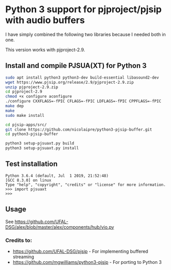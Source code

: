 # Python 3 support for pjproject/pjsip with audio buffers

I have simply combined the following two libraries because I needed both in one.

This version works with pjproject-2.9.


## Install and compile PJSUA(XT) for Python 3
```sh
sudo apt install python3 python3-dev build-essential libasound2-dev
wget https://www.pjsip.org/release/2.9/pjproject-2.9.zip
unzip pjproject-2.9.zip
cd pjproject-2.9
chmod +x configure aconfigure
./configure CXXFLAGS=-fPIC CFLAGS=-fPIC LDFLAGS=-fPIC CPPFLAGS=-fPIC
make dep
make
sudo make install

cd pjsip-apps/src/
git clone https://github.com/nicolaipre/python3-pjsip-buffer.git
cd python3-pjsip-buffer

python3 setup-pjsuaxt.py build
python3 setup-pjsuaxt.py install
```

## Test installation
```
Python 3.6.4 (default, Jul  1 2019, 21:52:48)
[GCC 8.3.0] on linux
Type "help", "copyright", "credits" or "license" for more information.
>>> import pjsuaxt
>>>
```

## Usage
See https://github.com/UFAL-DSG/alex/blob/master/alex/components/hub/vio.py

### Credits to:
- https://github.com/UFAL-DSG/pjsip - For implementing buffered streaming
- https://github.com/mgwilliams/python3-pjsip - For porting to Python 3

